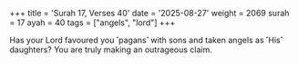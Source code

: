 +++
title = 'Surah 17, Verses 40'
date = '2025-08-27'
weight = 2069
surah = 17
ayah = 40
tags = ["angels", "lord"]
+++

Has your Lord favoured you ˹pagans˺ with sons and taken angels as ˹His˺ daughters? You are truly making an outrageous claim.